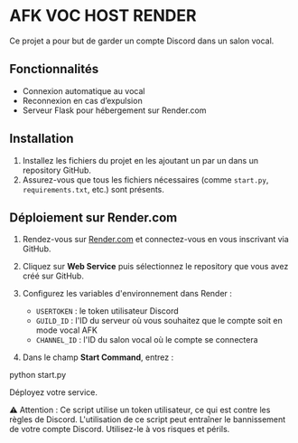 # AFK VOC HOST RENDER

Ce projet a pour but de garder un compte Discord dans un salon vocal.

## Fonctionnalités

- Connexion automatique au vocal
- Reconnexion en cas d’expulsion
- Serveur Flask pour hébergement sur Render.com

## Installation

1. Installez les fichiers du projet en les ajoutant un par un dans un repository GitHub.
2. Assurez-vous que tous les fichiers nécessaires (comme `start.py`, `requirements.txt`, etc.) sont présents.

## Déploiement sur Render.com

1. Rendez-vous sur [Render.com](https://render.com) et connectez-vous en vous inscrivant via GitHub.
2. Cliquez sur **Web Service** puis sélectionnez le repository que vous avez créé sur GitHub.
3. Configurez les variables d'environnement dans Render :

   - `USERTOKEN` : le token utilisateur Discord
   - `GUILD_ID` : l'ID du serveur où vous souhaitez que le compte soit en mode vocal AFK
   - `CHANNEL_ID` : l'ID du salon vocal où le compte se connectera

4. Dans le champ **Start Command**, entrez :

python start.py

Déployez votre service.

⚠️ Attention : Ce script utilise un token utilisateur, ce qui est contre les règles de Discord. L'utilisation de ce script peut entraîner le bannissement de votre compte Discord. Utilisez-le à vos risques et périls.
